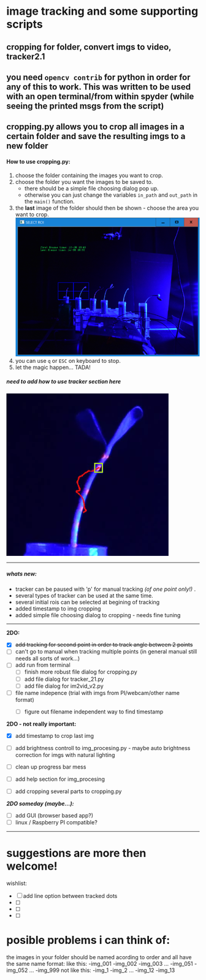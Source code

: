 # image tracking and some supporting scripts

cropping for folder, convert imgs to video, tracker2.1 
------------
you need `opencv contrib` for python in order for any of this to work.
This was written to be used with an open terminal/from within spyder
(while seeing the printed msgs from the script)
------------


##  cropping.py allows you to crop all images in a certain folder and save the resulting imgs to a new folder
#### How to use cropping.py:
1. choose the folder containing the images you want to crop.
2. choose the folder you want the images to be saved to.
	 - there should be a simple file choosing dialog pop up. 
	 - otherwise you can just change the variables `in_path` and `out_path` in the `main()` function.
3. the **last** image of the folder should then be shown - choose the area you want to crop.
![select_ROI](examples/select_ROI_exmp.png)
4. you can use `q` or `ESC` on keyboard to stop.
5. let the magic happen... TADA!




##### need to add *how to use tracker* section here
![tip_with_track](examples/tip%20with%20track.png)


------------

##### whats new:
* tracker can be paused with 'p' for manual tracking *(of one point only!)* .
* several types of tracker can be used at the same time.
* several initial rois can be selected at begining of tracking
* added timestamp to img cropping
* added simple file choosing dialog to cropping - needs fine tuning

------------
**2DO:**
- [X] ~~add tracking for second point in order to track angle between 2 points~~
- [ ] can't go to manual when tracking multiple points
	(in general manual still needs all sorts of work...)
- [ ] add run from terminal
	- [ ] finish more robust file dialog for cropping.py  
	- [ ] add file dialog for tracker_21.py
	- [ ] add file dialog for im2vid_v2.py
- [ ] file name indepence (trial with imgs from PI/webcam/other name format)
	- [ ] figure out filename independent way to find timestamp

	
**2DO - not really important:**
- [X] add timestamp to crop last img
- [ ] add brightness controll to img_procesing.py - maybe auto brightness correction for imgs with natural lighting
- [ ] clean up progress bar mess
- [ ] add help section for img_procesing
- [ ] add cropping several parts to cropping.py


_**2DO someday (maybe...):**_
- [ ] add GUI (browser based app?)
- [ ] linux / Raspberry PI compatible?

------------
# suggestions are more then welcome!

wishlist:
- [ ] add line option between tracked dots
- [ ]
- [ ]
- [ ]


# posible problems i can think of:
the images in your folder should be named acording to order and all have the same name format:
like this:
	-img_001
	-img_002
	-img_003
	...
	-img_051
	-img_052
	...
	-img_999
not like this:
	-img_1
	-img_2
	...
	-img_12
	-img_13